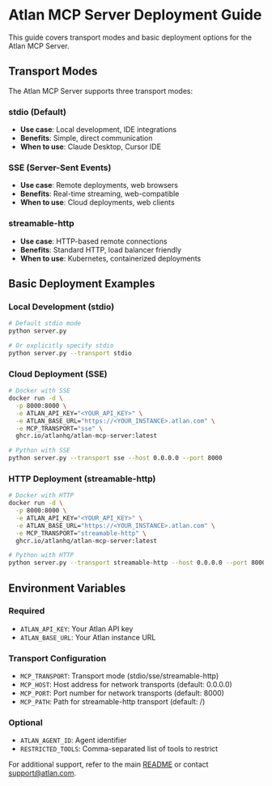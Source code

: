 # Atlan MCP Server Deployment Guide

This guide covers transport modes and basic deployment options for the Atlan MCP Server.

## Transport Modes

The Atlan MCP Server supports three transport modes:

### stdio (Default)
- **Use case**: Local development, IDE integrations
- **Benefits**: Simple, direct communication
- **When to use**: Claude Desktop, Cursor IDE

### SSE (Server-Sent Events)
- **Use case**: Remote deployments, web browsers
- **Benefits**: Real-time streaming, web-compatible
- **When to use**: Cloud deployments, web clients

### streamable-http
- **Use case**: HTTP-based remote connections
- **Benefits**: Standard HTTP, load balancer friendly
- **When to use**: Kubernetes, containerized deployments

## Basic Deployment Examples

### Local Development (stdio)
```bash
# Default stdio mode
python server.py

# Or explicitly specify stdio
python server.py --transport stdio
```

### Cloud Deployment (SSE)
```bash
# Docker with SSE
docker run -d \
  -p 8000:8000 \
  -e ATLAN_API_KEY="<YOUR_API_KEY>" \
  -e ATLAN_BASE_URL="https://<YOUR_INSTANCE>.atlan.com" \
  -e MCP_TRANSPORT="sse" \
  ghcr.io/atlanhq/atlan-mcp-server:latest

# Python with SSE
python server.py --transport sse --host 0.0.0.0 --port 8000
```

### HTTP Deployment (streamable-http)
```bash
# Docker with HTTP
docker run -d \
  -p 8000:8000 \
  -e ATLAN_API_KEY="<YOUR_API_KEY>" \
  -e ATLAN_BASE_URL="https://<YOUR_INSTANCE>.atlan.com" \
  -e MCP_TRANSPORT="streamable-http" \
  ghcr.io/atlanhq/atlan-mcp-server:latest

# Python with HTTP
python server.py --transport streamable-http --host 0.0.0.0 --port 8000
```

## Environment Variables

### Required
- `ATLAN_API_KEY`: Your Atlan API key
- `ATLAN_BASE_URL`: Your Atlan instance URL

### Transport Configuration
- `MCP_TRANSPORT`: Transport mode (stdio/sse/streamable-http)
- `MCP_HOST`: Host address for network transports (default: 0.0.0.0)
- `MCP_PORT`: Port number for network transports (default: 8000)
- `MCP_PATH`: Path for streamable-http transport (default: /)

### Optional
- `ATLAN_AGENT_ID`: Agent identifier
- `RESTRICTED_TOOLS`: Comma-separated list of tools to restrict

For additional support, refer to the main [README](../README.md) or contact support@atlan.com.
